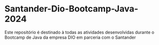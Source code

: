 # Santander-Dio-Bootcamp-Java-2024
Este repositório é destinado à todas as atividades desenvolvidas durante o Bootcamp de Java da empresa DIO em parceria com o Santander
